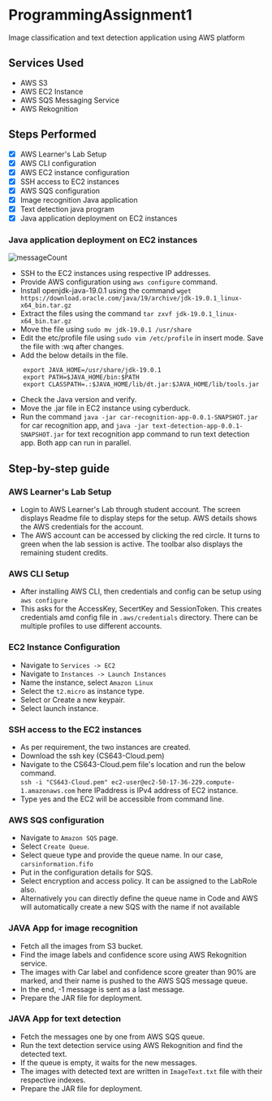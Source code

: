 # ProgrammingAssignment1
Image classification and text detection application using AWS platform

## Services Used
* AWS S3
* AWS EC2 Instance
* AWS SQS Messaging Service 
* AWS Rekognition

## Steps Performed
- [x] AWS Learner's Lab Setup
- [x] AWS CLI configuration
- [x] AWS EC2 instance configuration
- [x] SSH access to EC2 instances
- [x] AWS SQS configuration
- [x] Image recognition Java application
- [x] Text detection java program
- [x] Java application deployment on EC2 instances

### Java application deployment on EC2 instances
![messageCount]()
* SSH to the EC2 instances using respective IP addresses.
* Provide AWS configuration using ```aws configure``` command.
* Install openjdk-java-19.0.1 using the command ```wget https://download.oracle.com/java/19/archive/jdk-19.0.1_linux-x64_bin.tar.gz```
* Extract the files using the command ```tar zxvf jdk-19.0.1_linux-x64_bin.tar.gz``` 
* Move the file using ```sudo mv jdk-19.0.1 /usr/share```
* Edit the etc/profile file using ```sudo vim /etc/profile``` in insert mode. Save the file with :wq after changes.
* Add the below details in the file.
```
    export JAVA_HOME=/usr/share/jdk-19.0.1
    export PATH=$JAVA_HOME/bin:$PATH
    export CLASSPATH=.:$JAVA_HOME/lib/dt.jar:$JAVA_HOME/lib/tools.jar
```
* Check the Java version and verify.
* Move the .jar file in EC2 instance using cyberduck.
* Run the command ```java -jar car-recognition-app-0.0.1-SNAPSHOT.jar``` for car recognition app, and  ```java -jar text-detection-app-0.0.1-SNAPSHOT.jar``` for text recognition app
 command to run text detection app. Both app can run in parallel.

## Step-by-step guide
### AWS Learner's Lab Setup 
* Login to AWS Learner's Lab through student account. The screen displays Readme file to display steps for the setup. AWS details shows the AWS credentials for the account.
* The AWS account can be accessed by clicking the red circle. It turns to green when the lab session is active. The toolbar also displays the remaining student credits.

### AWS CLI Setup
* After installing AWS CLI, then credentials and config can be setup using <br />
```aws configure``` <br />
* This asks for the AccessKey, SecertKey and SessionToken. This creates credentials amd config file in ```.aws/credentials``` directory. There can be multiple profiles to use different accounts.


### EC2 Instance Configuration
* Navigate to ```Services -> EC2```
* Navigate to ```Instances -> Launch Instances```
* Name the instance, select ```Amazon Linux```
* Select the ```t2.micro``` as instance type.
* Select or Create a new keypair.
* Select launch instance.

### SSH access to the EC2 instances
* As per requirement, the two instances are created.
* Download the ssh key (CS643-Cloud.pem)
* Navigate to the CS643-Cloud.pem file's location and run the below command. <br />
```ssh -i "CS643-Cloud.pem" ec2-user@ec2-50-17-36-229.compute-1.amazonaws.com``` here IPaddress is IPv4 address of EC2 instance.
* Type yes and the EC2 will be accessible from command line.

### AWS SQS configuration
* Navigate to ```Amazon SQS``` page.
* Select ```Create Queue```.
* Select queue type and provide the queue name. In our case, ```carsinformation.fifo```
* Put in the configuration details for SQS.
* Select encryption and access policy. It can be assigned to the LabRole also.
* Alternatively you can directly define the queue name in Code and AWS will automatically create a new SQS with the name if not available

### JAVA App for image recognition
* Fetch all the images from S3 bucket.
* Find the image labels and confidence score using AWS Rekognition service.
* The images with Car label and confidence score greater than 90% are marked, and their name is pushed to the AWS
 SQS message queue.
* In the end, -1 message is sent as a last message.
* Prepare the JAR file for deployment.

### JAVA App for text detection
* Fetch the messages one by one from AWS SQS queue.
* Run the text detection service using AWS Rekognition and find the detected text.
* If the queue is empty, it waits for the new messages.
* The images with detected text are written in ```ImageText.txt``` file with their respective indexes.
* Prepare the JAR file for deployment.

